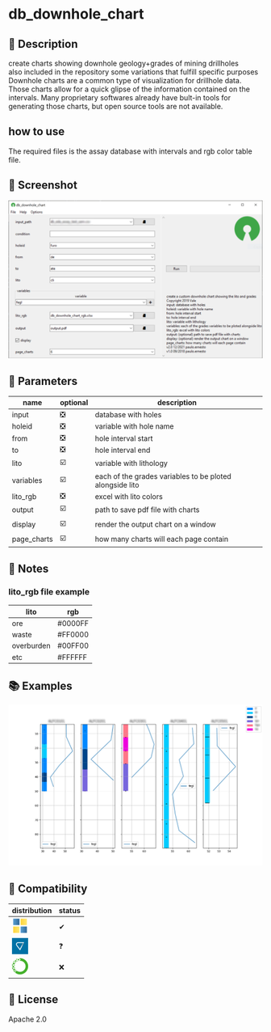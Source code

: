 # db_downhole_chart
## 📌 Description
create charts showing downhole geology+grades of mining drillholes   
also included in the repository some variations that fulfill specific purposes  
Downhole charts are a common type of visualization for drillhole data. Those charts allow for a quick glipse of the information contained on the intervals. Many proprietary softwares already have bult-in tools for generating those charts, but open source tools are not available.  
## how to use
The required files is the assay database with intervals and rgb color table file. 
## 📸 Screenshot
![screenshot1](https://github.com/pemn/assets/blob/main/db_downhole_chart1.png?raw=true)  
## 📝 Parameters
name|optional|description
---|---|------
input|❎|database with holes
holeid|❎|variable with hole name
from|❎|hole interval start
to|❎|hole interval end
lito|☑️|variable with lithology
variables|☑️|each of the grades variables to be ploted alongside lito
lito_rgb|❎|excel with lito colors
output|☑️|path to save pdf file with charts
display|☑️|render the output chart on a window
page_charts|☑️|how many charts will each page contain
## 📓 Notes
### lito_rgb file example
lito|rgb
---|---
ore|#0000FF
waste|#FF0000
overburden|#00FF00
etc|#FFFFFF

## 📚 Examples
![screenshot2](https://github.com/pemn/assets/blob/main/db_downhole_chart2.png?raw=true)  
## 🧩 Compatibility
distribution|status
---|---
![winpython_icon](https://github.com/pemn/assets/blob/main/winpython_icon.png?raw=true)|✔
![vulcan_icon](https://github.com/pemn/assets/blob/main/vulcan_icon.png?raw=true)|❓
![anaconda_icon](https://github.com/pemn/assets/blob/main/anaconda_icon.png?raw=true)|❌
## 💎 License
Apache 2.0


